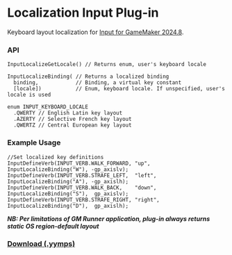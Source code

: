 # Localization Input Plug-in

Keyboard layout localization for [Input for GameMaker 2024.8](https://github.com/offalynne/Input).

### API

```
InputLocalizeGetLocale() // Returns enum, user's keyboard locale

InputLocalizeBinding( // Returns a localized binding
  binding,            // Binding, a virtual key constant
  [locale])           // Enum, keyboard locale. If unspecified, user's locale is used

enum INPUT_KEYBOARD_LOCALE
  .QWERTY // English Latin key layout
  .AZERTY // Selective French key layout 
  .QWERTZ // Central European key layout  
```

### Example Usage

```
//Set localized key definitions
InputDefineVerb(INPUT_VERB.WALK_FORWARD, "up",    InputLocalizeBinding("W"), -gp_axislv);
InputDefineVerb(INPUT_VERB.STRAFE_LEFT,  "left",  InputLocalizeBinding("A"), -gp_axislh);
InputDefineVerb(INPUT_VERB.WALK_BACK,    "down",  InputLocalizeBinding("S"),  gp_axislv);
InputDefineVerb(INPUT_VERB.STRAFE_RIGHT, "right", InputLocalizeBinding("D"),  gp_axislh);
```

***NB: Per limitations of GM Runner application, plug-in always returns static OS region-default layout***

### **[Download (.yymps)](https://github.com/offalynne/InputPlugin-Localization/releases)**

